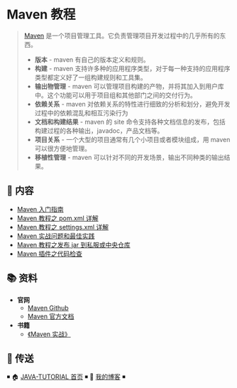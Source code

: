 # Maven 教程

> [Maven](https://github.com/apache/maven) 是一个项目管理工具。它负责管理项目开发过程中的几乎所有的东西。
>
> - **版本** - maven 有自己的版本定义和规则。
> - **构建** - maven 支持许多种的应用程序类型，对于每一种支持的应用程序类型都定义好了一组构建规则和工具集。
> - **输出物管理** - maven 可以管理项目构建的产物，并将其加入到用户库中。这个功能可以用于项目组和其他部门之间的交付行为。
> - **依赖关系** - maven 对依赖关系的特性进行细致的分析和划分，避免开发过程中的依赖混乱和相互污染行为
> - **文档和构建结果** - maven 的 site 命令支持各种文档信息的发布，包括构建过程的各种输出，javadoc，产品文档等。
> - **项目关系** - 一个大型的项目通常有几个小项目或者模块组成，用 maven 可以很方便地管理。
> - **移植性管理** - maven 可以针对不同的开发场景，输出不同种类的输出结果。

## 📖 内容

- [Maven 入门指南](maven-quickstart.md)
- [Maven 教程之 pom.xml 详解](maven-pom.md)
- [Maven 教程之 settings.xml 详解](maven-settings.md)
- [Maven 实战问题和最佳实践](maven-action.md)
- [Maven 教程之发布 jar 到私服或中央仓库](maven-deploy.md)
- [Maven 插件之代码检查](maven-checkstyle-plugin.md)

## 📚 资料

- **官网**
  - [Maven Github](https://github.com/apache/maven)
  - [Maven 官方文档](https://maven.apache.org/ref/current)
- **书籍**
  - [《Maven 实战》](https://book.douban.com/subject/5345682/)

## 🚪 传送

◾ 🏠 [JAVA-TUTORIAL 首页](https://github.com/dunwu/java-tutorial) ◾ 🎯 [我的博客](https://github.com/dunwu/blog) ◾
